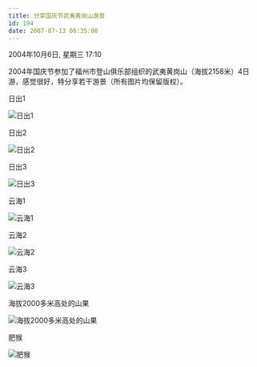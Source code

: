 ```yaml
---
title: 分享国庆节武夷黄岗山游景
id: 194
date: 2007-07-13 06:35:00
---
```


2004年10月6日, 星期三 17:10

2004年国庆节参加了福州市登山俱乐部组织的武夷黄岗山（海拔2158米）4日游，感觉很好，特分享若干游景（所有图片均保留版权）。

日出1

![日出1](http://www.candreams.com/images/wuyishan/sun1.jpg "日出1")

日出2

![日出2](http://www.candreams.com/images/wuyishan/sun2.jpg "日出2")

日出3

![日出3](http://www.candreams.com/images/wuyishan/sun3.jpg "日出3")

云海1

![云海1](http://www.candreams.com/images/wuyishan/cloud1.jpg "云海1")

云海2

![云海2](http://www.candreams.com/images/wuyishan/cloud2.jpg "云海2")

云海3

![云海3](http://www.candreams.com/images/wuyishan/cloud3.jpg "云海3")

海拔2000多米高处的山果

![海拔2000多米高处的山果](http://www.candreams.com/images/wuyishan/flower.jpg "海拔2000多米高处的山果")

肥猴

![肥猴](http://www.candreams.com/images/wuyishan/monkey.jpg "肥猴")